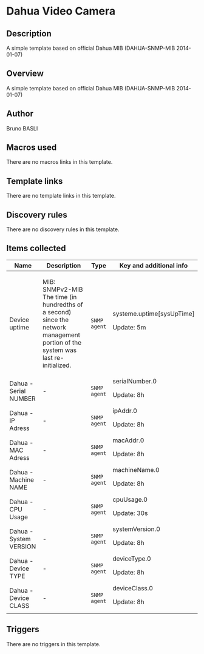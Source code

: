 # Dahua Video Camera

## Description

A simple template based on official Dahua MIB (DAHUA-SNMP-MIB 2014-01-07)

## Overview

A simple template based on official Dahua MIB (DAHUA-SNMP-MIB 2014-01-07)


 


 



## Author

Bruno BASLI

## Macros used

There are no macros links in this template.

## Template links

There are no template links in this template.

## Discovery rules

There are no discovery rules in this template.

## Items collected

|Name|Description|Type|Key and additional info|
|----|-----------|----|----|
|Device uptime|<p>MIB: SNMPv2-MIB The time (in hundredths of a second) since the network management portion of the system was last re-initialized.</p>|`SNMP agent`|systeme.uptime[sysUpTime]<p>Update: 5m</p>|
|Dahua - Serial NUMBER|<p>-</p>|`SNMP agent`|serialNumber.0<p>Update: 8h</p>|
|Dahua - IP Adress|<p>-</p>|`SNMP agent`|ipAddr.0<p>Update: 8h</p>|
|Dahua - MAC Adress|<p>-</p>|`SNMP agent`|macAddr.0<p>Update: 8h</p>|
|Dahua - Machine NAME|<p>-</p>|`SNMP agent`|machineName.0<p>Update: 8h</p>|
|Dahua - CPU Usage|<p>-</p>|`SNMP agent`|cpuUsage.0<p>Update: 30s</p>|
|Dahua - System VERSION|<p>-</p>|`SNMP agent`|systemVersion.0<p>Update: 8h</p>|
|Dahua - Device TYPE|<p>-</p>|`SNMP agent`|deviceType.0<p>Update: 8h</p>|
|Dahua - Device CLASS|<p>-</p>|`SNMP agent`|deviceClass.0<p>Update: 8h</p>|


## Triggers

There are no triggers in this template.

